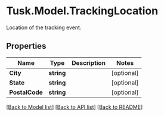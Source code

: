 # Tusk.Model.TrackingLocation
Location of the tracking event.

## Properties

Name | Type | Description | Notes
------------ | ------------- | ------------- | -------------
**City** | **string** |  | [optional] 
**State** | **string** |  | [optional] 
**PostalCode** | **string** |  | [optional] 

[[Back to Model list]](../README.md#documentation-for-models) [[Back to API list]](../README.md#documentation-for-api-endpoints) [[Back to README]](../README.md)

